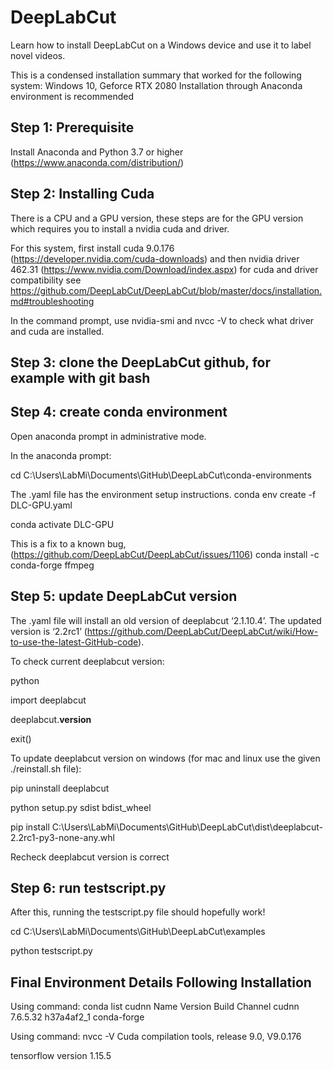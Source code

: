 # DeepLabCut
Learn how to install DeepLabCut on a Windows device and use it to label novel videos.

This is a condensed installation summary that worked for the following system:
Windows 10, Geforce RTX 2080
Installation through Anaconda environment is recommended

## Step 1: Prerequisite
Install Anaconda and Python 3.7 or higher (https://www.anaconda.com/distribution/)

## Step 2: Installing Cuda
There is a CPU and a GPU version, these steps are for the GPU version which requires you to install a nvidia cuda and driver.

For this system, first install cuda 9.0.176 (https://developer.nvidia.com/cuda-downloads) and then nvidia driver 462.31 (https://www.nvidia.com/Download/index.aspx)
for cuda and driver compatibility see https://github.com/DeepLabCut/DeepLabCut/blob/master/docs/installation.md#troubleshooting

In the command prompt, use nvidia-smi and nvcc -V to check what driver and cuda are installed.

## Step 3: clone the DeepLabCut github, for example with git bash

## Step 4: create conda environment
Open anaconda prompt in administrative mode.

In the anaconda prompt:

cd C:\Users\LabMi\Documents\GitHub\DeepLabCut\conda-environments

The .yaml file has the environment setup instructions.
conda env create -f DLC-GPU.yaml

conda activate DLC-GPU

This is a fix to a known bug, (https://github.com/DeepLabCut/DeepLabCut/issues/1106)
conda install -c conda-forge ffmpeg

## Step 5: update DeepLabCut version
The .yaml file will install an old version of deeplabcut ‘2.1.10.4’. The updated version is ‘2.2rc1’ (https://github.com/DeepLabCut/DeepLabCut/wiki/How-to-use-the-latest-GitHub-code).

To check current deeplabcut version:

python

import deeplabcut

deeplabcut.__version__ 

exit()

To update deeplabcut version on windows (for mac and linux use the given ./reinstall.sh file):

pip uninstall deeplabcut 

python setup.py sdist bdist_wheel

pip install C:\Users\LabMi\Documents\GitHub\DeepLabCut\dist\deeplabcut-2.2rc1-py3-none-any.whl 

Recheck deeplabcut version is correct

## Step 6: run testscript.py
After this, running the testscript.py file should hopefully work!

cd C:\Users\LabMi\Documents\GitHub\DeepLabCut\examples

python testscript.py

## Final Environment Details Following Installation 
Using command: conda list cudnn
Name                      Version              Build  Channel
cudnn                     7.6.5.32             h37a4af2_1    conda-forge

Using command: nvcc -V
Cuda compilation tools, release 9.0, V9.0.176

tensorflow version
1.15.5
